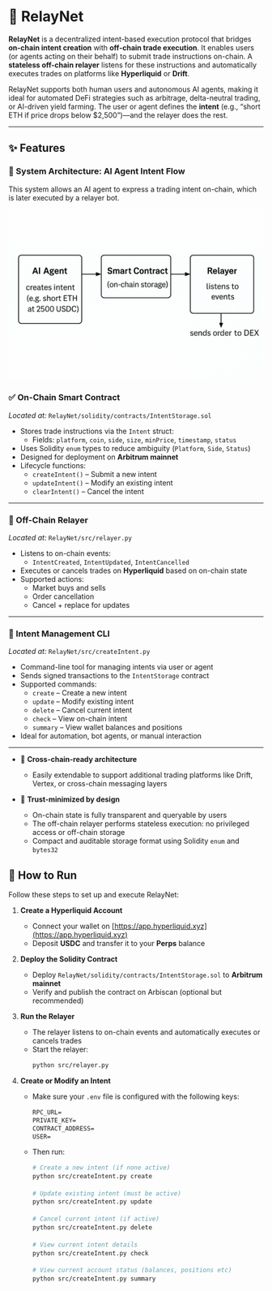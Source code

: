 # 🔁 RelayNet

**RelayNet** is a decentralized intent-based execution protocol that bridges **on-chain intent creation** with **off-chain trade execution**. It enables users (or agents acting on their behalf) to submit trade instructions on-chain. A **stateless off-chain relayer** listens for these instructions and automatically executes trades on platforms like **Hyperliquid** or **Drift**.

RelayNet supports both human users and autonomous AI agents, making it ideal for automated DeFi strategies such as arbitrage, delta-neutral trading, or AI-driven yield farming. The user or agent defines the **intent** (e.g., “short ETH if price drops below $2,500”)—and the relayer does the rest.


---

## ✨ Features

### 🧠 System Architecture: AI Agent Intent Flow

This system allows an AI agent to express a trading intent on-chain, which is later executed by a relayer bot.

![AI Agent Intent Flow](images/ai_agent_flow.png)

### ✅ On-Chain Smart Contract 

*Located at:* `RelayNet/solidity/contracts/IntentStorage.sol`

- Stores trade instructions via the `Intent` struct:
  - Fields: `platform`, `coin`, `side`, `size`, `minPrice`, `timestamp`, `status`
- Uses Solidity `enum` types to reduce ambiguity (`Platform`, `Side`, `Status`)
- Designed for deployment on **Arbitrum mainnet**
- Lifecycle functions:
  - `createIntent()` – Submit a new intent
  - `updateIntent()` – Modify an existing intent
  - `clearIntent()` – Cancel the intent

---

### 🔄 Off-Chain Relayer

*Located at:* `RelayNet/src/relayer.py`

- Listens to on-chain events:
  - `IntentCreated`, `IntentUpdated`, `IntentCancelled`
- Executes or cancels trades on **Hyperliquid** based on on-chain state
- Supported actions:
  - Market buys and sells
  - Order cancellation
  - Cancel + replace for updates

---

### 🧠 Intent Management CLI 

*Located at:* `RelayNet/src/createIntent.py`

- Command-line tool for managing intents via user or agent
- Sends signed transactions to the `IntentStorage` contract
- Supported commands:
  - `create` – Create a new intent
  - `update` – Modify existing intent
  - `delete` – Cancel current intent
  - `check` – View on-chain intent
  - `summary` – View wallet balances and positions
- Ideal for automation, bot agents, or manual interaction

---



- 🌉 **Cross-chain-ready architecture**

  - Easily extendable to support additional trading platforms like Drift, Vertex, or cross-chain messaging layers

- 🔐 **Trust-minimized by design**

  - On-chain state is fully transparent and queryable by users
  - The off-chain relayer performs stateless execution: no privileged access or off-chain storage
  - Compact and auditable storage format using Solidity `enum` and `bytes32`

## 🚀 How to Run

Follow these steps to set up and execute RelayNet:

1. **Create a Hyperliquid Account**

   - Connect your wallet on [https://app.hyperliquid.xyz](https://app.hyperliquid.xyz)
   - Deposit **USDC** and transfer it to your **Perps** balance

2. **Deploy the Solidity Contract**

   - Deploy `RelayNet/solidity/contracts/IntentStorage.sol` to **Arbitrum mainnet**
   - Verify and publish the contract on Arbiscan (optional but recommended)

3. **Run the Relayer**

   - The relayer listens to on-chain events and automatically executes or cancels trades
   - Start the relayer:
     ```bash
     python src/relayer.py
     ```

4. **Create or Modify an Intent**

   - Make sure your `.env` file is configured with the following keys:

     ```
     RPC_URL=
     PRIVATE_KEY=
     CONTRACT_ADDRESS=
     USER=
     ```

   - Then run:

     ```bash
     # Create a new intent (if none active)
     python src/createIntent.py create

     # Update existing intent (must be active)
     python src/createIntent.py update

     # Cancel current intent (if active)
     python src/createIntent.py delete

     # View current intent details
     python src/createIntent.py check

     # View current account status (balances, positions etc)
     python src/createIntent.py summary

     ```
